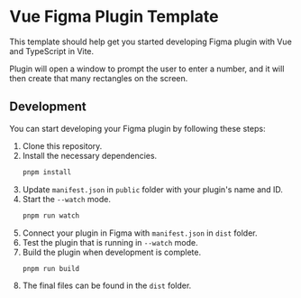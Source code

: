 # Vue Figma Plugin Template

This template should help get you started developing Figma plugin with Vue and TypeScript in Vite.

Plugin will open a window to prompt the user to enter a number, and it will then create that many rectangles on the screen.

## Development

You can start developing your Figma plugin by following these steps:

1. Clone this repository.
2. Install the necessary dependencies.
   ```bash
   pnpm install
   ```
3. Update `manifest.json` in `public` folder with your plugin's name and ID.
4. Start the `--watch` mode.
   ```bash
   pnpm run watch
   ```
5. Connect your plugin in Figma with `manifest.json` in `dist` folder.
6. Test the plugin that is running in `--watch` mode.
7. Build the plugin when development is complete.
   ```bash
   pnpm run build
   ```
8. The final files can be found in the `dist` folder.
